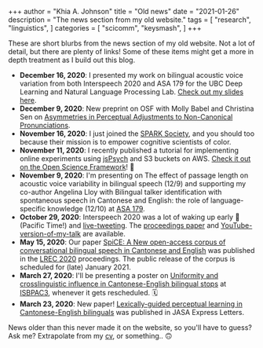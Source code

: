 +++
author = "Khia A. Johnson"
title = "Old news"
date = "2021-01-26"
description = "The news section from my old website."
tags = [
    "research",
    "linguistics",
]
categories = [
	"scicomm", 
	"keysmash",
	]
+++

These are short blurbs from the news section of my old website. Not a lot of detail, but there are plenty of links! Some of these items might get a more in depth treatment as I build out this blog. <!--more-->

- **December 16, 2020**: I presented my work on bilingual acoustic voice variation from both Interspeech 2020 and ASA 179 for the UBC Deep Learning and Natural Language Processing Lab. [Check out my slides here](/pdfs/johnson-ubc-dl-nlp-slides-2020.pdf).
- **December 9, 2020**: New preprint on OSF with Molly Babel and Christina Sen on [Asymmetries in Perceptual Adjustments to Non-Canonical Pronunciations](https://osf.io/vdpbr/). 
- **November 16, 2020**: I just joined the [SPARK Society](https://www.sparksociety.org/), and you should too because their mission is to empower cognitive scientists of color. 
- **November 11, 2020**: I recently published a tutorial for implementing online experiments using [jsPsych](https://www.jspsych.org/) and S3 buckets on AWS. [Check it out on the Open Science Framework](https://osf.io/3ufx7/)! 🌼
- **November 9, 2020**: I'm presenting on The effect of passage length on acoustic voice variability in bilingual speech (12/9) and supporting my co-author Angelina Lloy with Bilingual talker identification with spontaneous speech in Cantonese and English: the role of language-specific knowledge (12/10) at [ASA 179](https://acousticalsociety.org/asa-meetings/). 
- **October 29, 2020**: Interspeech 2020 was a lot of waking up early 🌅 (Pacific Time!) and [live-tweeting](https://twitter.com/search?q=%23interspeech2020%20%40khia_johnson&src=typed_query). The [proceedings paper](https://isca-speech.org/archive/Interspeech_2020/pdfs/3095.pdf) and [YouTube-version-of-my-talk](https://youtu.be/vhRuEWEIRao) are available.
- **May 15, 2020**: Our paper [SpiCE: A New open-access corpus of conversational bilingual speech in Cantonese and English](http://www.lrec-conf.org/proceedings/lrec2020/pdf/2020.lrec-1.503.pdf) was published in the [LREC 2020](https://lrec2020.lrec-conf.org/en/) proceedings. The public release of the corpus is scheduled for (late) January 2021.
- **March 27, 2020**: I'll be presenting a poster on [Uniformity and crosslinguistic influence in Cantonese-English bilingual stops](/pdfs/johnson-babel-isbpac3-abstract.pdf) at [ISBPAC3](https://www.isbpac.org/), whenever it gets rescheduled. 🗓
- **March 23, 2020**: New paper! [Lexically-guided perceptual learning in Cantonese-English bilinguals](https://asa.scitation.org/doi/10.1121/10.0000942) was published in JASA Express Letters.

News older than this never made it on the website, so you'll have to guess? Ask me? Extrapolate from my [cv](/pdfs/johnson-cv.pdf), or something.. 🙃
